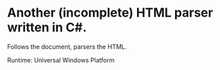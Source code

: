 Another (incomplete) HTML parser written in C#.
====

Follows the document, parsers the HTML.

Runtime: Universal Windows Platform